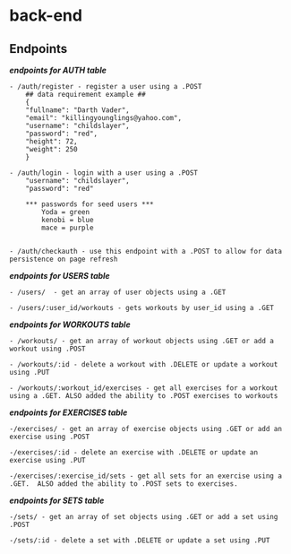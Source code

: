 # back-end

## Endpoints

***endpoints for AUTH table***

    - /auth/register - register a user using a .POST
        ## data requirement example ##
        {
        "fullname": "Darth Vader",
        "email": "killingyounglings@yahoo.com",
        "username": "childslayer",
        "password": "red",
        "height": 72,
        "weight": 250
        }

    - /auth/login - login with a user using a .POST
        "username": "childslayer",
        "password": "red"

        *** passwords for seed users ***
            Yoda = green
            kenobi = blue
            mace = purple


    - /auth/checkauth - use this endpoint with a .POST to allow for data persistence on page refresh

***endpoints for USERS table***

    - /users/  - get an array of user objects using a .GET
    
    - /users/:user_id/workouts - gets workouts by user_id using a .GET

***endpoints for WORKOUTS table***

    - /workouts/ - get an array of workout objects using .GET or add a workout using .POST

    - /workouts/:id - delete a workout with .DELETE or update a workout using .PUT

    - /workouts/:workout_id/exercises - get all exercises for a workout using a .GET. ALSO added the ability to .POST exercises to workouts

***endpoints for EXERCISES table***

    -/exercises/ - get an array of exercise objects using .GET or add an exercise using .POST

    -/exercises/:id - delete an exercise with .DELETE or update an exercise using .PUT

    -/exercises/:exercise_id/sets - get all sets for an exercise using a .GET.  ALSO added the ability to .POST sets to exercises. 

***endpoints for SETS table***

    -/sets/ - get an array of set objects using .GET or add a set using .POST

    -/sets/:id - delete a set with .DELETE or update a set using .PUT